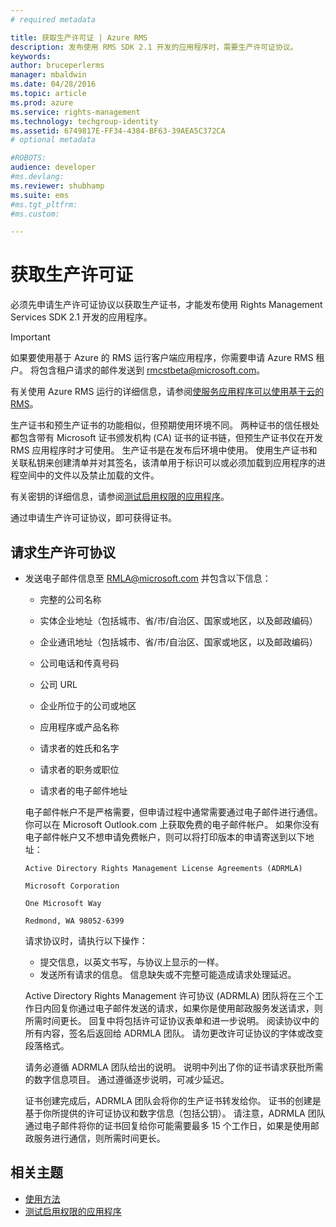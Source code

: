 ```yaml
---
# required metadata

title: 获取生产许可证 | Azure RMS
description: 发布使用 RMS SDK 2.1 开发的应用程序时，需要生产许可证协议。
keywords:
author: bruceperlerms
manager: mbaldwin
ms.date: 04/28/2016
ms.topic: article
ms.prod: azure
ms.service: rights-management
ms.technology: techgroup-identity
ms.assetid: 6749817E-FF34-4384-BF63-39AEA5C372CA
# optional metadata

#ROBOTS:
audience: developer
#ms.devlang:
ms.reviewer: shubhamp
ms.suite: ems
#ms.tgt_pltfrm:
#ms.custom:

---
```


# 获取生产许可证

必须先申请生产许可证协议以获取生产证书，才能发布使用 Rights Management Services SDK 2.1 开发的应用程序。

> [!IMPORTANT]
> 如果要使用基于 Azure 的 RMS 运行客户端应用程序，你需要申请 Azure RMS 租户。 将包含租户请求的邮件发送到 <rmcstbeta@microsoft.com>。

有关使用 Azure RMS 运行的详细信息，请参阅[使服务应用程序可以使用基于云的 RMS](how-to-use-file-api-with-aadrm-cloud.md)。


生产证书和预生产证书的功能相似，但预期使用环境不同。 两种证书的信任根处都包含带有 Microsoft 证书颁发机构 (CA) 证书的证书链，但预生产证书仅在开发 RMS 应用程序时才可使用。 生产证书是在发布后环境中使用。 使用生产证书和关联私钥来创建清单并对其签名，该清单用于标识可以或必须加载到应用程序的进程空间中的文件以及禁止加载的文件。

有关密钥的详细信息，请参阅[测试启用权限的应用程序](running-your-first-application.md)。

通过申请生产许可证协议，即可获得证书。

## 请求生产许可协议

-   发送电子邮件信息至 [RMLA@microsoft.com](mailto:rmla@microsoft.com) 并包含以下信息：

    -   完整的公司名称

    -   实体企业地址（包括城市、省/市/自治区、国家或地区，以及邮政编码）
    -   企业通讯地址（包括城市、省/市/自治区、国家或地区，以及邮政编码）
    -   公司电话和传真号码
    -   公司 URL
    -   企业所位于的公司或地区
    -   应用程序或产品名称
    -   请求者的姓氏和名字
    -   请求者的职务或职位
    -   请求者的电子邮件地址

    电子邮件帐户不是严格需要，但申请过程中通常需要通过电子邮件进行通信。 你可以在 Microsoft Outlook.com 上获取免费的电子邮件帐户。 如果你没有电子邮件帐户又不想申请免费帐户，则可以将打印版本的申请寄送到以下地址：

    `Active Directory Rights Management License Agreements (ADRMLA)`

    `Microsoft Corporation`

    `One Microsoft Way`

    `Redmond, WA 98052-6399`

    请求协议时，请执行以下操作：

    -   提交信息，以英文书写，与协议上显示的一样。
    -   发送所有请求的信息。 信息缺失或不完整可能造成请求处理延迟。

    Active Directory Rights Management 许可协议 (ADRMLA) 团队将在三个工作日内回复你通过电子邮件发送的请求，如果你是使用邮政服务发送请求，则所需时间更长。 回复中将包括许可证协议表单和进一步说明。 阅读协议中的所有内容，签名后返回给 ADRMLA 团队。 请勿更改许可证协议的字体或改变段落格式。

    请务必遵循 ADRMLA 团队给出的说明。 说明中列出了你的证书请求获批所需的数字信息项目。 通过遵循逐步说明，可减少延迟。

    证书创建完成后，ADRMLA 团队会将你的生产证书转发给你。 证书的创建是基于你所提供的许可证协议和数字信息（包括公钥）。 请注意，ADRMLA 团队通过电子邮件将你的证书回复给你可能需要最多 15 个工作日，如果是使用邮政服务进行通信，则所需时间更长。

## 相关主题

* [使用方法](how-to-use-msipc.md)
* [测试启用权限的应用程序](running-your-first-application.md)
 

 





<!--HONumber=Apr16_HO4-->


